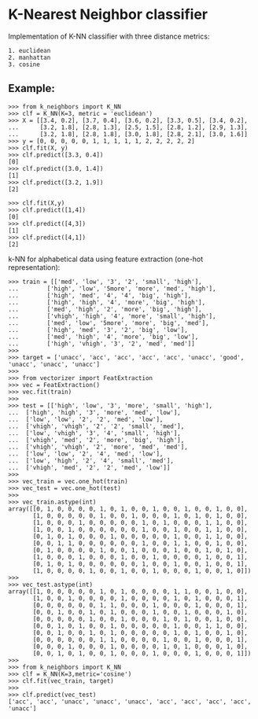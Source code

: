 # K-Nearest Neighbor classifier

Implementation of K-NN classifier with three distance metrics:

    1. euclidean
    2. manhattan
    3. cosine

## Example:

    >>> from k_neighbors import K_NN
    >>> clf = K_NN(K=3, metric = 'euclidean')
    >>> X = [[3.4, 0.2], [3.7, 0.4], [3.6, 0.2], [3.3, 0.5], [3.4, 0.2],
    ...      [3.2, 1.8], [2.8, 1.3], [2.5, 1.5], [2.8, 1.2], [2.9, 1.3],
    ...      [3.2, 1.8], [2.8, 1.8], [3.0, 1.8], [2.8, 2.1], [3.0, 1.6]]
    >>> y = [0, 0, 0, 0, 0, 1, 1, 1, 1, 1, 2, 2, 2, 2, 2]
    >>> clf.fit(X, y)
    >>> clf.predict([3.3, 0.4])
    [0]
    >>> clf.predict([3.0, 1.4])
    [1]
    >>> clf.predict([3.2, 1.9])
    [2]
    
    >>> clf.fit(X,y)
    >>> clf.predict([1,4])
    [0]
    >>> clf.predict([4,3])
    [1]
    >>> clf.predict([4,1])
    [2]


k-NN for alphabetical data using feature extraction (one-hot representation):

    >>> train = [['med', 'low', '3', '2', 'small', 'high'],
    ...        ['high', 'low', '5more', 'more', 'med', 'high'],
    ...        ['high', 'med', '4', '4', 'big', 'high'],
    ...        ['high', 'high', '4', 'more', 'big', 'high'],
    ...        ['med', 'high', '2', 'more', 'big', 'high'],
    ...        ['vhigh', 'high', '4', 'more', 'small', 'high'],
    ...        ['med', 'low', '5more', 'more', 'big', 'med'],
    ...        ['high', 'med', '3', '2', 'big', 'low'],
    ...        ['med', 'high', '4', 'more', 'big', 'low'],
    ...        ['high', 'vhigh', '3', '2', 'med', 'med']]
    >>>
    >>> target = ['unacc', 'acc', 'acc', 'acc', 'acc', 'unacc', 'good', 'unacc', 'unacc', 'unacc']
    >>>
    >>> from vectorizer import FeatExtraction
    >>> vec = FeatExtraction()
    >>> vec.fit(train)
    >>>
    >>> test = [['high', 'low', '3', 'more', 'small', 'high'],
    ...  ['high', 'high', '3', 'more', 'med', 'low'],
    ...  ['low', 'low', '2', '2', 'med', 'low'],
    ...  ['vhigh', 'vhigh', '2', '2', 'small', 'med'],
    ...  ['low', 'vhigh', '3', '4', 'small', 'high'],
    ...  ['vhigh', 'med', '2', 'more', 'big', 'high'],
    ...  ['vhigh', 'vhigh', '2', 'more', 'med', 'med'],
    ...  ['low', 'low', '2', '4', 'med', 'low'],
    ...  ['low', 'high', '2', '4', 'small', 'med'],
    ...  ['vhigh', 'med', '2', '2', 'med', 'low']]
    >>>
    >>> vec_train = vec.one_hot(train)
    >>> vec_test = vec.one_hot(test)
    >>>
    >>> vec_train.astype(int)
    array([[0, 1, 0, 0, 0, 0, 1, 0, 1, 0, 0, 1, 0, 0, 1, 0, 0, 1, 0, 0],
           [1, 0, 0, 0, 0, 0, 1, 0, 0, 1, 0, 0, 0, 1, 0, 1, 0, 1, 0, 0],
           [1, 0, 0, 0, 1, 0, 0, 0, 0, 0, 1, 0, 1, 0, 0, 0, 1, 1, 0, 0],
           [1, 0, 0, 1, 0, 0, 0, 0, 0, 0, 1, 0, 0, 1, 0, 0, 1, 1, 0, 0],
           [0, 1, 0, 1, 0, 0, 0, 1, 0, 0, 0, 0, 0, 1, 0, 0, 1, 1, 0, 0],
           [0, 0, 1, 1, 0, 0, 0, 0, 0, 0, 1, 0, 0, 1, 1, 0, 0, 1, 0, 0],
           [0, 1, 0, 0, 0, 0, 1, 0, 0, 1, 0, 0, 0, 1, 0, 0, 1, 0, 1, 0],
           [1, 0, 0, 0, 1, 0, 0, 0, 1, 0, 0, 1, 0, 0, 0, 0, 1, 0, 0, 1],
           [0, 1, 0, 1, 0, 0, 0, 0, 0, 0, 1, 0, 0, 1, 0, 0, 1, 0, 0, 1],
           [1, 0, 0, 0, 0, 1, 0, 0, 1, 0, 0, 1, 0, 0, 0, 1, 0, 0, 1, 0]])
    >>>
    >>> vec_test.astype(int)
    array([[1, 0, 0, 0, 0, 0, 1, 0, 1, 0, 0, 0, 0, 1, 1, 0, 0, 1, 0, 0],
           [1, 0, 0, 1, 0, 0, 0, 0, 1, 0, 0, 0, 0, 1, 0, 1, 0, 0, 0, 1],
           [0, 0, 0, 0, 0, 0, 1, 1, 0, 0, 0, 1, 0, 0, 0, 1, 0, 0, 0, 1],
           [0, 0, 1, 0, 0, 1, 0, 1, 0, 0, 0, 1, 0, 0, 1, 0, 0, 0, 1, 0],
           [0, 0, 0, 0, 0, 1, 0, 0, 1, 0, 0, 0, 1, 0, 1, 0, 0, 1, 0, 0],
           [0, 0, 1, 0, 1, 0, 0, 1, 0, 0, 0, 0, 0, 1, 0, 0, 1, 1, 0, 0],
           [0, 0, 1, 0, 0, 1, 0, 1, 0, 0, 0, 0, 0, 1, 0, 1, 0, 0, 1, 0],
           [0, 0, 0, 0, 0, 0, 1, 1, 0, 0, 0, 0, 1, 0, 0, 1, 0, 0, 0, 1],
           [0, 0, 0, 1, 0, 0, 0, 1, 0, 0, 0, 0, 1, 0, 1, 0, 0, 0, 1, 0],
           [0, 0, 1, 0, 1, 0, 0, 1, 0, 0, 0, 1, 0, 0, 0, 1, 0, 0, 0, 1]])
    >>>
    >>> from k_neighbors import K_NN
    >>> clf = K_NN(K=3,metric='cosine')
    >>> clf.fit(vec_train, target)
    >>> 
    >>> clf.predict(vec_test)
    ['acc', 'acc', 'unacc', 'unacc', 'unacc', 'acc', 'acc', 'acc', 'acc', 'unacc']
